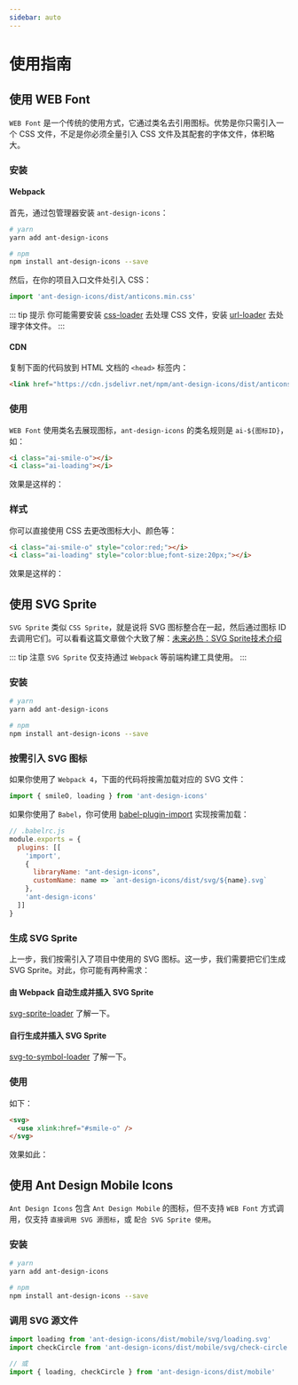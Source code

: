 ```yaml
---
sidebar: auto
---
```


# 使用指南

## 使用 WEB Font

`WEB Font` 是一个传统的使用方式，它通过类名去引用图标。优势是你只需引入一个 CSS 文件，不足是你必须全量引入 CSS 文件及其配套的字体文件，体积略大。

### 安装

#### Webpack

首先，通过包管理器安装 `ant-design-icons`：

```bash
# yarn
yarn add ant-design-icons

# npm
npm install ant-design-icons --save
```

然后，在你的项目入口文件处引入 CSS：

```js
import 'ant-design-icons/dist/anticons.min.css'
```

::: tip 提示
你可能需要安装 [css-loader](https://github.com/webpack-contrib/css-loader) 去处理 CSS 文件，安装 [url-loader](https://github.com/webpack-contrib/url-loader) 去处理字体文件。
:::

#### CDN

复制下面的代码放到 HTML 文档的 `<head>` 标签内：

```html
<link href="https://cdn.jsdelivr.net/npm/ant-design-icons/dist/anticons.min.css" rel="stylesheet">
```

### 使用

`WEB Font` 使用类名去展现图标，`ant-design-icons` 的类名规则是 `ai-${图标ID}`，如：

```html
<i class="ai-smile-o"></i>
<i class="ai-loading"></i>
```

效果是这样的：

<i class="ai-smile-o" style="margin-right:10px;"></i>
<i class="ai-loading"></i>


### 样式

你可以直接使用 CSS 去更改图标大小、颜色等：

```html
<i class="ai-smile-o" style="color:red;"></i>
<i class="ai-loading" style="color:blue;font-size:20px;"></i>
```

效果是这样的：

<i class="ai-smile-o" style="color:red;margin-right:10px;"></i>
<i class="ai-loading" style="color:blue;font-size:20px;"></i>

## 使用 SVG Sprite

`SVG Sprite` 类似 `CSS Sprite`，就是说将 SVG 图标整合在一起，然后通过图标 ID 去调用它们。可以看看这篇文章做个大致了解：[未来必热：SVG Sprite技术介绍](http://www.zhangxinxu.com/wordpress/2014/07/introduce-svg-sprite-technology/)

::: tip 注意
`SVG Sprite` 仅支持通过 `Webpack` 等前端构建工具使用。
:::

### 安装

```bash
# yarn
yarn add ant-design-icons

# npm
npm install ant-design-icons --save
```

### 按需引入 SVG 图标

如果你使用了 `Webpack 4`，下面的代码将按需加载对应的 SVG 文件：

```js
import { smileO, loading } from 'ant-design-icons'
```

如果你使用了 `Babel`，你可使用 [babel-plugin-import](https://github.com/ant-design/babel-plugin-import) 实现按需加载：

```js
// .babelrc.js
module.exports = {
  plugins: [[
    'import',
    {
      libraryName: "ant-design-icons",
      customName: name => `ant-design-icons/dist/svg/${name}.svg`
    },
    'ant-design-icons'
  ]]
}
```

### 生成 SVG Sprite

上一步，我们按需引入了项目中使用的 SVG 图标。这一步，我们需要把它们生成 SVG Sprite。对此，你可能有两种需求：

#### 由 Webpack 自动生成并插入 SVG Sprite

[svg-sprite-loader](https://github.com/kisenka/svg-sprite-loader) 了解一下。

#### 自行生成并插入 SVG Sprite

[svg-to-symbol-loader](https://github.com/fjc0k/svg-to-symbol-loader) 了解一下。

### 使用

如下：

```html
<svg>
  <use xlink:href="#smile-o" />
</svg>
```

效果如此：

<i class="ai-smile-o"></i>

## 使用 Ant Design Mobile Icons

`Ant Design Icons` 包含 `Ant Design Mobile` 的图标，但不支持 `WEB Font` 方式调用，仅支持 `直接调用 SVG 源图标`，或 `配合 SVG Sprite 使用`。

### 安装

```bash
# yarn
yarn add ant-design-icons

# npm
npm install ant-design-icons --save
```

### 调用 SVG 源文件

```js
import loading from 'ant-design-icons/dist/mobile/svg/loading.svg'
import checkCircle from 'ant-design-icons/dist/mobile/svg/check-circle.svg'

// 或
import { loading, checkCircle } from 'ant-design-icons/dist/mobile'
```
